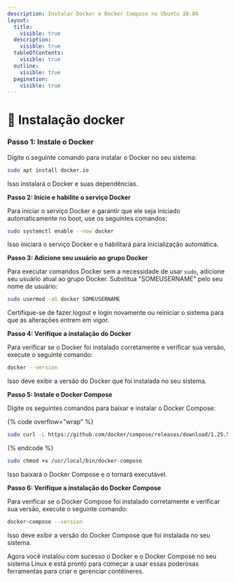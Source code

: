 ```yaml
---
description: Instalar Docker e Docker Compose no Ubuntu 20.04
layout:
  title:
    visible: true
  description:
    visible: true
  tableOfContents:
    visible: true
  outline:
    visible: true
  pagination:
    visible: true
---
```


# 🐳 Instalação docker

### **Passo 1: Instale o Docker**

Digite o seguinte comando para instalar o Docker no seu sistema:

```bash
sudo apt install docker.io
```

Isso instalará o Docker e suas dependências.

**Passo 2: Inicie e habilite o serviço Docker**

Para iniciar o serviço Docker e garantir que ele seja iniciado automaticamente no boot, use os seguintes comandos:

```bash
sudo systemctl enable --now docker
```

Isso iniciará o serviço Docker e o habilitará para inicialização automática.

**Passo 3: Adicione seu usuário ao grupo Docker**

Para executar comandos Docker sem a necessidade de usar `sudo`, adicione seu usuário atual ao grupo Docker. Substitua "SOMEUSERNAME" pelo seu nome de usuário:

```bash
sudo usermod -aG docker SOMEUSERNAME
```

Certifique-se de fazer logout e login novamente ou reiniciar o sistema para que as alterações entrem em vigor.

**Passo 4: Verifique a instalação do Docker**

Para verificar se o Docker foi instalado corretamente e verificar sua versão, execute o seguinte comando:

```bash
docker --version
```

Isso deve exibir a versão do Docker que foi instalada no seu sistema.

**Passo 5: Instale o Docker Compose**

Digite os seguintes comandos para baixar e instalar o Docker Compose:

{% code overflow="wrap" %}
```bash
sudo curl -L https://github.com/docker/compose/releases/download/1.25.5/docker-compose-`uname -s`-`uname -m` -o /usr/local/bin/docker-compose
```
{% endcode %}

```sh
sudo chmod +x /usr/local/bin/docker-compose
```

Isso baixará o Docker Compose e o tornará executável.

**Passo 6: Verifique a instalação do Docker Compose**

Para verificar se o Docker Compose foi instalado corretamente e verificar sua versão, execute o seguinte comando:

```bash
docker-compose --version
```

Isso deve exibir a versão do Docker Compose que foi instalada no seu sistema.

Agora você instalou com sucesso o Docker e o Docker Compose no seu sistema Linux e está pronto para começar a usar essas poderosas ferramentas para criar e gerenciar contêineres.
